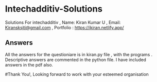 # Intechadditiv-Solutions
Solutions For intechadditiv , Name: Kiran Kumar U , Email: Kiransksjti@gmail.com , Portfolio : https://ikiran.netlify.app/

## Answers

All the answers for the questioniare is in kiran.py file , with the programs . Descriptive answers are commented in the python file.
I have included answers in the pdf also.

#Thank You!, Looking forward to work with your esteemed organisation


